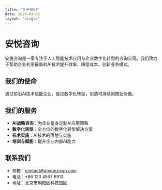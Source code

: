 ```yaml
---
title: "关于我们"
date: 2024-03-03
layout: "single"
---
```


# 安悦咨询

安悦咨询是一家专注于人工智能技术应用与企业数字化转型的咨询公司。我们致力于帮助企业利用最新的AI技术提升效率、降低成本、创新业务模式。

## 我们的使命

通过前沿AI技术赋能企业，促进数字化转型，创造可持续的商业价值。

## 我们的服务

- **AI战略咨询**：为企业量身定制AI应用策略
- **数字化转型**：全方位的数字化转型解决方案
- **技术实施**：AI技术的落地与实施
- **培训与赋能**：提升企业内部AI能力

## 联系我们

- 邮箱：contact@anyuezixun.com
- 电话：+86 123 4567 8910
- 地址：北京市朝阳区科技园区 